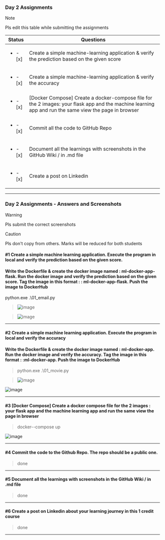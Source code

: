 ### Day 2 Assignments

> [!NOTE]
> Pls edit this table while submitting the assignments

| Status         | Questions     | 
|----------------|---------------|
| <ul><li>- [x] </li></ul> | Create a simple machine-learning application & verify the prediction based on the given score |
| <ul><li>- [x] </li></ul> | Create a simple machine-learning application & verify the accuracy |
| <ul><li>- [x] </li></ul> | [Docker Compose] Create a docker-compose file for the 2 images: your flask app and the machine learning app and run the same view the page in browser |
| <ul><li>- [x] </li></ul> | Commit all the code to GitHub Repo |
| <ul><li>- [x] </li></ul> | Document all the learnings with screenshots in the GitHub Wiki / in .md file |
| <ul><li>- [x] </li></ul> | Create a post on Linkedin  |

***

### Day 2 Assignments - Answers and Screenshots

> [!WARNING]
> Pls submit the correct screenshots

> [!CAUTION]
> Pls don't copy from others. Marks will be reduced for both students

#### #1 Create a simple machine learning application. Execute the program in local and verify the prediction based on the given score. 
#### Write the Dockerfile & create the docker image named : ml-docker-app-flask. Run the docker image and verify the prediction based on the given score. Tag the image in this format : <dockerhub-username>: ml-docker-app-flask. Push the image to DockerHub	
python.exe .\01_email.py

> ![image](https://github.com/user-attachments/assets/d8cff4f7-1b05-4a66-a0b9-b18d574c5b9f)

> ![image](https://github.com/user-attachments/assets/b7e4270e-f9d9-49e6-a7f7-a660cbd17b7e)





***

#### #2 Create a simple machine learning application. Execute the program in local and verify the accuracy
#### Write the Dockerfile & create the docker image named : ml-docker-app. Run the docker image and verify the accuracy. Tag the image in this format : <dockerhub-username>:ml-docker-app. Push the image to DockerHub
> python.exe .\01_movie.py

>![image](https://github.com/user-attachments/assets/dc48a64d-a0cc-462a-b315-4a13a01eba8a)

![image](https://github.com/user-attachments/assets/78f2debf-3dbb-4f3d-ac87-aebda075717b)



***

#### #3 [Docker Compose] Create a docker compose file for the 2 images : your flask app and the machine learning app and run the same view the page in browser
> docker--compose up

![image](https://github.com/user-attachments/assets/0fe45abb-188a-4dfa-add2-0916e018dd48)


***

#### #4 Commit the code to the Github Repo. The repo should be a public one. 
> done

***

#### #5 Document all the learnings with screenshots in the GitHub Wiki / in .md file
> done

***

#### #6 Create a post on Linkedin about your learning journey in this 1 credit course
> done

***
